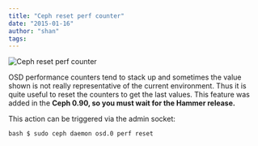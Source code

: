 ```yaml
---
title: "Ceph reset perf counter"
date: "2015-01-16"
author: "shan"
tags: 
---
```


![Ceph reset perf counter](http://sebastien-han.fr/images/ceph-reset-perf-counter.jpg)

OSD performance counters tend to stack up and sometimes the value shown is not really representative of the current environment. Thus it is quite useful to reset the counters to get the last values. This feature was added in the **Ceph 0.90, so you must wait for the Hammer release.**

This action can be triggered via the admin socket:

`bash $ sudo ceph daemon osd.0 perf reset`
